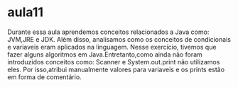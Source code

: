 # aula11
Durante essa aula aprendemos conceitos relacionados a Java como: JVM,JRE e JDK.
Além disso, analisamos como os conceitos de condicionais e variaveis eram aplicados na linguagem.
Nesse exercício, tivemos que fazer alguns algoritmos em Java.Entretanto,como ainda não foram introduzidos
conceitos como: Scanner e System.out.print não utilizamos eles. Por isso,atribui manualmente valores para variaveis
e os prints estão em forma de comentário.
